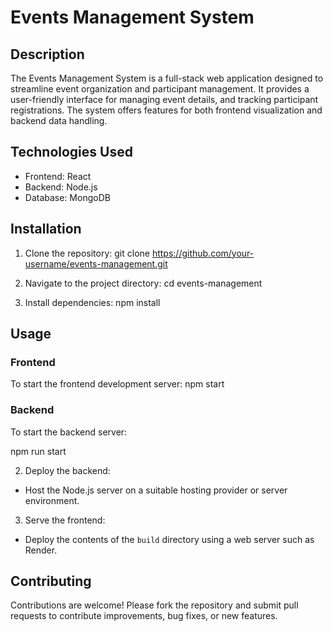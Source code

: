 # Events Management System

## Description

The Events Management System is a full-stack web application designed to
streamline event organization and participant management. It provides a
user-friendly interface for managing event details, and tracking participant
registrations. The system offers features for both frontend visualization and
backend data handling.

## Technologies Used

- Frontend: React
- Backend: Node.js
- Database: MongoDB

## Installation

1. Clone the repository: git clone
   https://github.com/your-username/events-management.git

2. Navigate to the project directory: cd events-management

3. Install dependencies: npm install

## Usage

### Frontend

To start the frontend development server: npm start

### Backend

To start the backend server:

npm run start

2. Deploy the backend:

- Host the Node.js server on a suitable hosting provider or server environment.

3. Serve the frontend:

- Deploy the contents of the `build` directory using a web server such as
  Render.

## Contributing

Contributions are welcome! Please fork the repository and submit pull requests
to contribute improvements, bug fixes, or new features.
